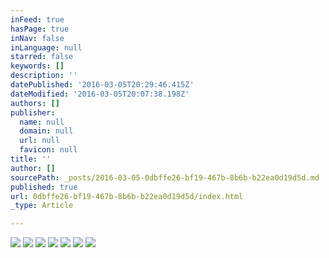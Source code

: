 ```yaml
---
inFeed: true
hasPage: true
inNav: false
inLanguage: null
starred: false
keywords: []
description: ''
datePublished: '2016-03-05T20:29:46.415Z'
dateModified: '2016-03-05T20:07:38.198Z'
authors: []
publisher:
  name: null
  domain: null
  url: null
  favicon: null
title: ''
author: []
sourcePath: _posts/2016-03-05-0dbffe26-bf19-467b-8b6b-b22ea0d19d5d.md
published: true
url: 0dbffe26-bf19-467b-8b6b-b22ea0d19d5d/index.html
_type: Article

---
```

![](https://the-grid-user-content.s3-us-west-2.amazonaws.com/80aecaa4-8875-477e-886c-26361c66a94f.jpg)
![](https://the-grid-user-content.s3-us-west-2.amazonaws.com/7215784d-0382-4973-9eef-f5df3d19a1ca.jpg)
![](https://the-grid-user-content.s3-us-west-2.amazonaws.com/b85ec398-87a2-419b-83b3-0dc4b68cdde4.jpg)
![](https://the-grid-user-content.s3-us-west-2.amazonaws.com/dfafaa7b-6618-4b8e-9556-6743ed8673ca.jpg)
![](https://the-grid-user-content.s3-us-west-2.amazonaws.com/5e637641-e077-4484-ab0b-d4e83760ecdb.jpg)
![](https://the-grid-user-content.s3-us-west-2.amazonaws.com/9537021a-1a28-4024-b2ff-6b88697034bf.jpg)
![](https://the-grid-user-content.s3-us-west-2.amazonaws.com/e757b8a2-39c9-4a35-a8ae-d8253dfb6e60.jpg)